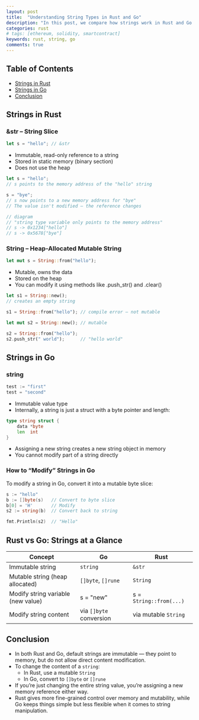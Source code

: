 ```yaml
---
layout: post
title:  "Understanding String Types in Rust and Go"
description: "In this post, we compare how strings work in Rust and Go — especially in terms of mutability, memory handling, and how to modify them. If you’ve ever wondered why Rust has both &str and String, or why Go strings can’t be changed directly, this breakdown is for you."
categories: rust
# tags: [ethereum, solidity, smartcontract]
keywords: rust, string, go
comments: true
---
```


## Table of Contents

- [Strings in Rust](#strings-in-rust)
- [Strings in Go](#strings-in-go)
- [Conclusion](#conclusion)

## Strings in Rust

### &str – String Slice

```rust
let s = "hello"; // &str
```

- Immutable, read-only reference to a string
- Stored in static memory (binary section)
- Does not use the heap

```rust
let s = "hello"; 
// s points to the memory address of the "hello" string

s = "bye";
// s now points to a new memory address for "bye"
// The value isn't modified — the reference changes

// diagram
// "string type variable only points to the memory address"
// s -> 0x1234["hello"] 
// s -> 0x5678["bye"]
```

### String – Heap-Allocated Mutable String

```rust
let mut s = String::from("hello");
```

- Mutable, owns the data
- Stored on the heap
- You can modify it using methods like .push_str() and .clear()

```rust
let s1 = String::new(); 
// creates an empty string

s1 = String::from("hello"); // compile error — not mutable

let mut s2 = String::new(); // mutable

s2 = String::from("hello");
s2.push_str(" world");      // "hello world"
```

## Strings in Go

### string

```go
test := "first"
test = "second"
```

- Immutable value type
- Internally, a string is just a struct with a byte pointer and length:

```go
type string struct {
    data *byte
    len  int
}
```

- Assigning a new string creates a new string object in memory
- You cannot modify part of a string directly

### How to “Modify” Strings in Go

To modify a string in Go, convert it into a mutable byte slice:

```go
s := "hello"
b := []byte(s)   // Convert to byte slice
b[0] = 'H'       // Modify
s2 := string(b)  // Convert back to string

fmt.Println(s2)  // "Hello"
```

## Rust vs Go: Strings at a Glance

| Concept | Go | Rust |
| --- | --- | --- |
| Immutable string | `string` | `&str` |
| Mutable string (heap allocated) | `[]byte`, `[]rune` | `String` |
| Modify string variable (new value) | s = "new" | s = `String::from(...)` |
| Modify string content | via `[]byte` conversion | via mutable `String` |

## Conclusion

- In both Rust and Go, default strings are immutable — they point to memory, but do not allow direct content modification.
- To change the content of a `string`:
  - In Rust, use a mutable `String`
  - In Go, convert to `[]byte` or `[]rune`
- If you’re just changing the entire string value, you’re assigning a new memory reference either way.
- Rust gives more fine-grained control over memory and mutability, while Go keeps things simple but less flexible when it comes to string manipulation.
